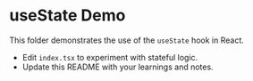 # useState Demo

This folder demonstrates the use of the `useState` hook in React.

- Edit `index.tsx` to experiment with stateful logic.
- Update this README with your learnings and notes.
